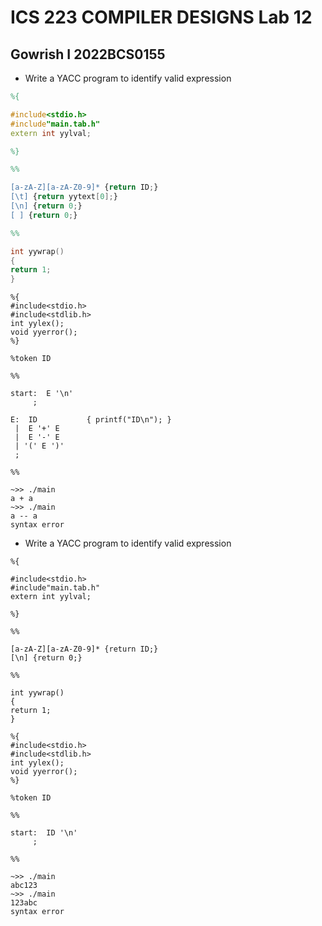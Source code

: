# ICS 223 COMPILER DESIGNS Lab 12

## Gowrish I 2022BCS0155

- Write a YACC program to identify valid expression

```lex
%{

#include<stdio.h>
#include"main.tab.h"
extern int yylval;

%}

%%

[a-zA-Z][a-zA-Z0-9]* {return ID;}
[\t] {return yytext[0];}
[\n] {return 0;}
[ ] {return 0;}

%%

int yywrap()
{ 
return 1;
}
```

```
%{
#include<stdio.h>
#include<stdlib.h>
int yylex();
void yyerror();
%}

%token ID

%%

start:  E '\n'
     ;

E:  ID           { printf("ID\n"); }
 |  E '+' E
 |  E '-' E
 | '(' E ')'
 ;

%%

```

```console
~>> ./main
a + a
~>> ./main
a -- a
syntax error
```

- Write a YACC program to identify valid expression

```
%{

#include<stdio.h>
#include"main.tab.h"
extern int yylval;

%}

%%

[a-zA-Z][a-zA-Z0-9]* {return ID;}
[\n] {return 0;}

%%

int yywrap()
{ 
return 1;
}
```

```
%{
#include<stdio.h>
#include<stdlib.h>
int yylex();
void yyerror();
%}

%token ID

%%

start:  ID '\n'
     ;

%%

```

```console
~>> ./main
abc123
~>> ./main
123abc
syntax error
```